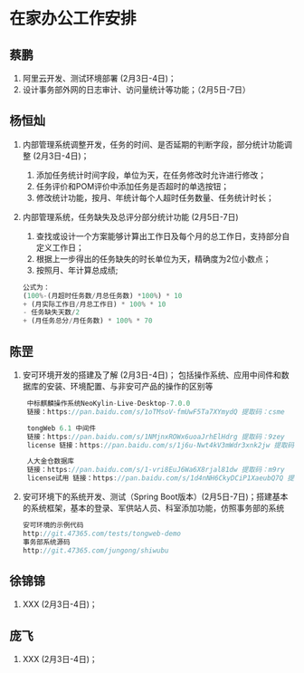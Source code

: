 # 在家办公工作安排

## 蔡鹏

1. 阿里云开发、测试环境部署 (2月3日-4日)；
2. 设计事务部外网的日志审计、访问量统计等功能；（2月5日-7日）

## 杨恒灿

1. 内部管理系统调整开发，任务的时间、是否延期的判断字段，部分统计功能调整 (2月3日-4日)；
    1. 添加任务统计时间字段，单位为天，在任务修改时允许进行修改；
    2. 任务评价和POM评价中添加任务是否超时的单选按钮；
    3. 修改统计功能，按月、年统计每个人超时任务数量、任务统计时长；
2. 内部管理系统，任务缺失及总评分部分统计功能 (2月5日-7日)
    1. 查找或设计一个方案能够计算出工作日及每个月的总工作日，支持部分自定义工作日；
    2. 根据上一步得出的任务缺失的时长单位为天，精确度为2位小数点；
    3. 按照月、年计算总成绩;

     ```js
     公式为：
     (100%-(月超时任务数/月总任务数) *100%) * 10
     + (月实际工作日/月总工作日) * 100% * 10
     - 任务缺失天数/2
     + (月任务总分/月任务数) * 100% * 70
     ```

## 陈罡

1. 安可环境开发的搭建及了解 (2月3日-4日)； 包括操作系统、应用中间件和数据库的安装、环境配置、与非安可产品的操作的区别等

   ```js
    中标麒麟操作系统NeoKylin-Live-Desktop-7.0.0
    链接：https://pan.baidu.com/s/1oTMsoV-fmUwF5Ta7XYmydQ 提取码：csme

    tongWeb 6.1 中间件
    链接：https://pan.baidu.com/s/1NMjnxROWx6uoaJrhElHdrg 提取码：9zey
    license 链接：https://pan.baidu.com/s/1j6u-Nwt4kV3mWdr3xnk2jw 提取码：nuwz

    人大金仓数据库
    链接：https://pan.baidu.com/s/1-vri8EuJ6Wa6X8rjal81dw 提取码：m9ry
    license试用 链接：https://pan.baidu.com/s/1d4nNH6CkyDCiP1XaeubQ7Q 提取码：2uuh
   ```

2. 安可环境下的系统开发、测试（Spring Boot版本）(2月5日-7日)；搭建基本的系统框架，基本的登录、军供站人员、科室添加功能，仿照事务部的系统

   ```js
   安可环境的示例代码
   http://git.47365.com/tests/tongweb-demo
   事务部系统源码
   http://git.47365.com/jungong/shiwubu
   ```

## 徐锦锦

1. XXX (2月3日-4日)；

## 庞飞

1. XXX (2月3日-4日)；
